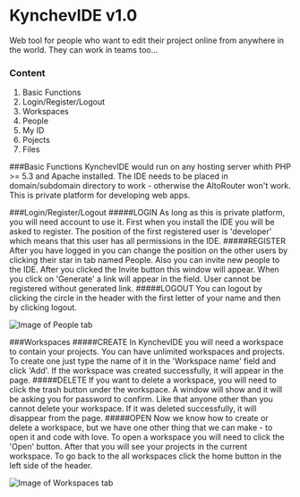 # KynchevIDE v1.0
Web tool for people who want to edit their project online from anywhere in the world. They can work in teams too...

### Content
1. Basic Functions
2. Login/Register/Logout
3. Workspaces
4. People
5. My ID
6. Pojects
7. Files

###Basic Functions
KynchevIDE would run on any hosting server whith PHP >= 5.3 and Apache installed. The IDE needs to be placed in domain/subdomain directory to work - otherwise the AltoRouter won't work. This is private platform for developing web apps.

###Login/Register/Logout
#####LOGIN
As long as this is private platform, you will need account to use it. First when you install the IDE you will be asked to register. The position of the first registered user is 'developer' which means that this user has all permissions in the IDE. 
#####REGISTER
After you have logged in you can change the position on the other users by clicking their star in tab named People. Also you can invite new people to the IDE. After you clicked the Invite button this window will appear. When you click on 'Generate' a link will appear in the field. User cannot be registered without generated link.
#####LOGOUT
You can logout by clicking the circle in the header with the first letter of your name and then by clicking logout.

![Image of People tab](http://developer.kynchev.eu/github_images/people.PNG)

###Workspaces
#####CREATE
In KynchevIDE you will need a workspace to contain your projects. You can have unlimited workspaces and projects. To create one just type the name of it in the 'Workspace name' field and click 'Add'. If the workspace was created successfully, it will appear in the page.
#####DELETE
If you want to delete a workspace, you will need to click the trash button under the workspace. A window will show and it will be asking you for password to confirm. Like that anyone other than you cannot delete your workspace. If it was deleted successfully, it will disappear from the page.
#####OPEN
Now we know how to create or delete a workspace, but we have one other thing that we can make - to open it and code with love. To open a workspace you will need to click the 'Open' button. After that you will see your projects in the current workspace. To go back to the all workspaces click the home button in the left side of the header.

![Image of Workspaces tab](http://developer.kynchev.eu/github_images/workspaces.PNG)
